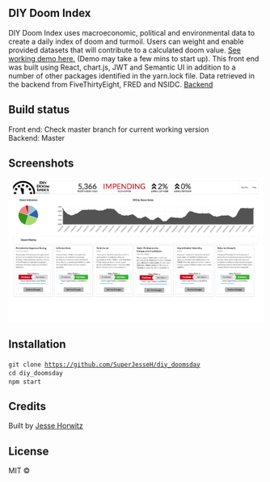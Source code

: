 
## DIY Doom Index
DIY Doom Index uses macroeconomic, political and environmental data to create a daily index of doom and turmoil. Users can weight and enable provided datasets that will contribute to a calculated doom value. [See working demo here.](https://doom-index.herokuapp.com) (Demo may take a few mins to start up). This front end was built using React, chart.js, JWT and Semantic UI in addition to a number of other packages identified in the yarn.lock file. Data retrieved in the backend from FiveThirtyEight, FRED and NSIDC. [Backend](https://github.com/SuperJesseH/diy_doomsday_backend)

## Build status
Front end: Check master branch for current working version
<br/>
Backend: Master
## Screenshots
<img src="doomPage.png" alt="DIY doom app image">

## Installation
<code>git clone https://github.com/SuperJesseH/diy_doomsday</code>
<br/>
<code>cd diy_doomsday</code>
<br/>
<code>npm start</code>

## Credits
Built by
[Jesse Horwitz](https://github.com/SuperJesseH)

## License
MIT ©
